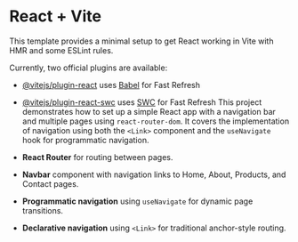 # React + Vite

This template provides a minimal setup to get React working in Vite with HMR and some ESLint rules.

Currently, two official plugins are available:

- [@vitejs/plugin-react](https://github.com/vitejs/vite-plugin-react/blob/main/packages/plugin-react/README.md) uses [Babel](https://babeljs.io/) for Fast Refresh
- [@vitejs/plugin-react-swc](https://github.com/vitejs/vite-plugin-react-swc) uses [SWC](https://swc.rs/) for Fast Refresh
This project demonstrates how to set up a simple React app with a navigation bar and multiple pages using `react-router-dom`. It covers the implementation of navigation using both the `<Link>` component and the `useNavigate` hook for programmatic navigation.


- **React Router** for routing between pages.
- **Navbar** component with navigation links to Home, About, Products, and Contact pages.
- **Programmatic navigation** using `useNavigate` for dynamic page transitions.
- **Declarative navigation** using `<Link>` for traditional anchor-style routing.
